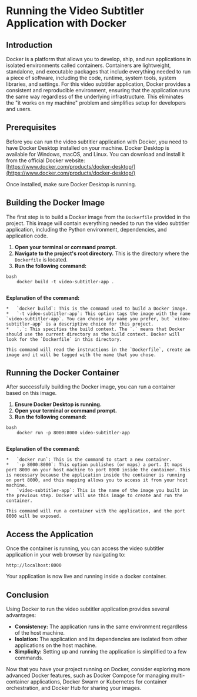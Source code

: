 # Running the Video Subtitler Application with Docker

## Introduction

Docker is a platform that allows you to develop, ship, and run applications in isolated environments called containers. Containers are lightweight, standalone, and executable packages that include everything needed to run a piece of software, including the code, runtime, system tools, system libraries, and settings. For this video subtitler application, Docker provides a consistent and reproducible environment, ensuring that the application runs the same way regardless of the underlying infrastructure. This eliminates the "it works on my machine" problem and simplifies setup for developers and users.

## Prerequisites

Before you can run the video subtitler application with Docker, you need to have Docker Desktop installed on your machine. Docker Desktop is available for Windows, macOS, and Linux. You can download and install it from the official Docker website: [https://www.docker.com/products/docker-desktop/](https://www.docker.com/products/docker-desktop/)

Once installed, make sure Docker Desktop is running.

## Building the Docker Image

The first step is to build a Docker image from the `Dockerfile` provided in the project. This image will contain everything needed to run the video subtitler application, including the Python environment, dependencies, and application code.

1.  **Open your terminal or command prompt.**
2.  **Navigate to the project's root directory.** This is the directory where the `Dockerfile` is located.
3.  **Run the following command:**
```
bash
    docker build -t video-subtitler-app .
    
```
**Explanation of the command:**

    *   `docker build`: This is the command used to build a Docker image.
    *   `-t video-subtitler-app`: This option tags the image with the name `video-subtitler-app`. You can choose any name you prefer, but `video-subtitler-app` is a descriptive choice for this project.
    *   `.`: This specifies the build context. The `.` means that Docker should use the current directory as the build context. Docker will look for the `Dockerfile` in this directory.

    This command will read the instructions in the `Dockerfile`, create an image and it will be tagged with the name that you chose.

## Running the Docker Container

After successfully building the Docker image, you can run a container based on this image.

1.  **Ensure Docker Desktop is running.**
2.  **Open your terminal or command prompt.**
3.  **Run the following command:**
```
bash
    docker run -p 8000:8000 video-subtitler-app
    
```
**Explanation of the command:**

    *   `docker run`: This is the command to start a new container.
    *   `-p 8000:8000`: This option publishes (or maps) a port. It maps port 8000 on your host machine to port 8000 inside the container. This is necessary because the application inside the container is running on port 8000, and this mapping allows you to access it from your host machine.
    *   `video-subtitler-app`: This is the name of the image you built in the previous step. Docker will use this image to create and run the container.

    This command will run a container with the application, and the port 8000 will be exposed.

## Access the Application

Once the container is running, you can access the video subtitler application in your web browser by navigating to:
```
http://localhost:8000
```
Your application is now live and running inside a docker container.

## Conclusion

Using Docker to run the video subtitler application provides several advantages:

*   **Consistency:** The application runs in the same environment regardless of the host machine.
*   **Isolation:** The application and its dependencies are isolated from other applications on the host machine.
*   **Simplicity:** Setting up and running the application is simplified to a few commands.

Now that you have your project running on Docker, consider exploring more advanced Docker features, such as Docker Compose for managing multi-container applications, Docker Swarm or Kubernetes for container orchestration, and Docker Hub for sharing your images.